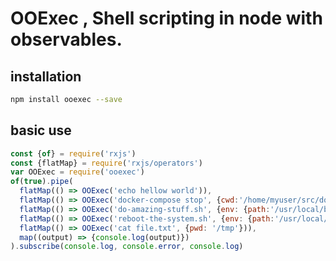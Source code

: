 # OOExec , Shell scripting in node with observables.

## installation
```bash
npm install ooexec --save
```


## basic use
```javascript
const {of} = require('rxjs')
const {flatMap} = require('rxjs/operators')
var OOExec = require('ooexec')
of(true).pipe(
  flatMap(() => OOExec('echo hellow world')),
  flatMap(() => OOExec('docker-compose stop', {cwd:'/home/myuser/src/docker'})),
  flatMap(() => OOExec('do-amazing-stuff.sh', {env: {path:'/usr/local/bin/scripts'}})),
  flatMap(() => OOExec('reboot-the-system.sh', {env: {path:'/usr/local/bin/scripts'}})),
  flatMap(() => OOExec('cat file.txt', {pwd: '/tmp'})),
  map((output) => {console.log(output)})
).subscribe(console.log, console.error, console.log)
```
